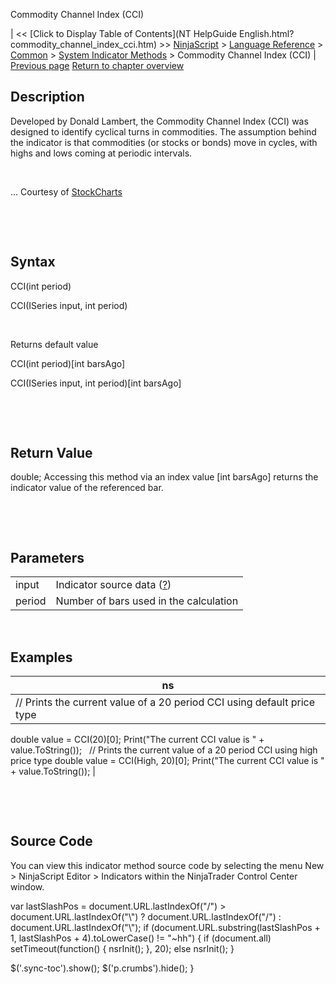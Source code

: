 ﻿










 


Commodity Channel Index (CCI)







| &lt;&lt; [Click to Display Table of Contents](NT HelpGuide English.html?commodity_channel_index_cci.htm) &gt;&gt;
 [NinjaScript](ninjascript.htm) &gt; [Language Reference](language_reference_wip.htm) &gt; [Common](common.htm) &gt; [System Indicator Methods](indicators.htm) &gt;
Commodity Channel Index (CCI) | [Previous page](commitment-of-traders-(cot).htm)
[Return to chapter overview](indicators.htm)










Description
-----------


Developed by Donald Lambert, the Commodity Channel Index (CCI) was designed to identify cyclical turns in commodities. The assumption behind the indicator is that commodities (or stocks or bonds) move in cycles, with highs and lows coming at periodic intervals.


 


... Courtesy of [StockCharts](http://stockcharts.com/education/IndicatorAnalysis/indic_CCI.html)


 


 


Syntax
------


CCI(int period)  

CCI(ISeries<double> input, int period)


 


Returns default value  

CCI(int period)[int barsAgo]  

CCI(ISeries<double> input, int period)[int barsAgo]


 


 


Return Value
------------


double; Accessing this method via an index value [int barsAgo] returns the indicator value of the referenced bar.


 


 


Parameters
----------




|  |  |
| --- | --- |
| input | Indicator source data ([?](valid_input_data_for_indicator.htm)) |
| period | Number of bars used in the calculation |



 



Examples
--------




| ns |
| --- |
| // Prints the current value of a 20 period CCI using default price type
double value = CCI(20)[0];
Print("The current CCI value is " + value.ToString());
 
// Prints the current value of a 20 period CCI using high price type
double value = CCI(High, 20)[0];
Print("The current CCI value is " + value.ToString()); |



 


 


Source Code
-----------


You can view this indicator method source code by selecting the menu New &gt; NinjaScript Editor &gt; Indicators within the NinjaTrader Control Center window.





 
 var lastSlashPos = document.URL.lastIndexOf("/") &gt; document.URL.lastIndexOf("\\") ? document.URL.lastIndexOf("/") : document.URL.lastIndexOf("\\");
 if (document.URL.substring(lastSlashPos + 1, lastSlashPos + 4).toLowerCase() != "~hh") {
 if (document.all) setTimeout(function() {
 nsrInit();
 }, 20);
 else nsrInit();
 }
 
 
 $('.sync-toc').show();
 $('p.crumbs').hide();
 }
 
 
 



</double></double>